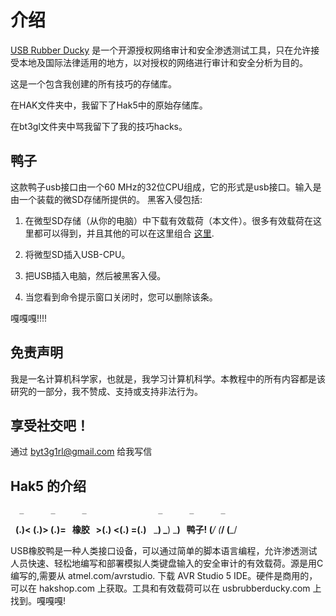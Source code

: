 介绍
============

 [USB Rubber Ducky](https://hakshop.myshopify.com/products/usb-rubber-ducky-deluxe) 是一个开源授权网络审计和安全渗透测试工具，只在允许接受本地及国际法律适用的地方，以对授权的网络进行审计和安全分析为目的。 
 
这是一个包含我创建的所有技巧的存储库。

在HAK文件夹中，我留下了Hak5中的原始存储库。

在bt3gl文件夹中骂我留下了我的技巧hacks。

鸭子
---------

这款鸭子usb接口由一个60 MHz的32位CPU组成，它的形式是usb接口。输入是由一个装载的微SD存储所提供的。
黑客入侵包括:

1) 在微型SD存储（从你的电脑）中下载有效载荷（本文件）。很多有效载荷在这里都可以得到，并且其他的可以在这里组合 [这里](http://ducktoolkit-411.rhcloud.com/Home.jsp).

2) 将微型SD插入USB-CPU。

3) 把USB插入电脑，然后被黑客入侵。

4) 当您看到命令提示窗口关闭时，您可以删除该条。

嘎嘎嘎!!!!


免责声明
----------

我是一名计算机科学家，也就是，我学习计算机科学。本教程中的所有内容都是该研究的一部分，我不赞成、支持或支持非法行为。


享受社交吧！
--------------------

通过 byt3g1rl@gmail.com 给我写信


Hak5 的介绍
--------------------

      _      _      _                _      _      _
   __(.)< __(.)> __(.)=   橡胶    >(.)__ <(.)__ =(.)__
   \___)  \___)  \___)    鸭子!    (___/  (___/  (___/


USB橡胶鸭是一种人类接口设备，可以通过简单的脚本语言编程，允许渗透测试人员快速、轻松地编写和部署模拟人类键盘输入的安全审计的有效载荷。源是用C编写的,需要从 atmel.com/avrstudio. 下载 AVR Studio 5 IDE。硬件是商用的，可以在 hakshop.com 上获取。工具和有效载荷可以在 usbrubberducky.com 上找到。嘎嘎嘎!
